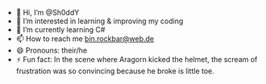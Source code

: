 - 👋 Hi, I’m @Sh0ddY
- 👀 I’m interested in learning & improving my coding
- 🌱 I’m currently learning C#
- 📫 How to reach me bin.rockbar@web.de
- 😄 Pronouns: their/he
- ⚡ Fun fact: In the scene where Aragorn kicked the helmet, the scream of frustration was so convincing because he broke is little toe.

<!---
Sh0ddY/Sh0ddY is a ✨ special ✨ repository because its `README.md` (this file) appears on your GitHub profile.
You can click the Preview link to take a look at your changes.
--->
